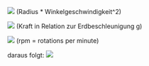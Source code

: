 ![](Pasted%20image%2020241008152209.png)
(Radius * Winkelgeschwindigkeit^2)

![](Pasted%20image%2020241008152216.png)
(Kraft in Relation zur Erdbeschleunigung g)

![](Pasted%20image%2020241008152332.png)
(rpm = rotations per minute)

daraus folgt:
![](Pasted%20image%2020241008152403.png)
